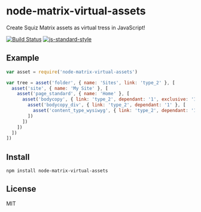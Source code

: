 # node-matrix-virtual-assets

Create Squiz Matrix assets as virtual tress in JavaScript!

[![Build Status](https://travis-ci.org/joshgillies/node-matrix-virtual-assets.svg)](https://travis-ci.org/joshgillies/node-matrix-virtual-assets)
[![js-standard-style](https://img.shields.io/badge/code%20style-standard-brightgreen.svg?style=flat)](https://github.com/feross/standard)

## Example

```js
var asset = require('node-matrix-virtual-assets')

var tree = asset('folder', { name: 'Sites', link: 'type_2' }, [
  asset('site', { name: 'My Site' }, [
    asset('page_standard', { name: 'Home' }, [
      asset('bodycopy', { link: 'type_2', dependant: '1', exclusive: '1' }, [
        asset('bodycopy_div', { link: 'type_2', dependant: '1' }, [
          asset('content_type_wysiwyg', { link: 'type_2', dependant: '1', exclusive: '1' })
        ])
      ])
    ])
  ])
])
```

## Install

`npm install node-matrix-virtual-assets`

## License

MIT

